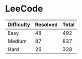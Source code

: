 # LeeCode

| Difficulty | Resolved | Total |
| :--------- | :------- | :---- |
| Easy       | 48       | 492   |
| Medium     | 87       | 837   |
| Hard       | 26       | 328   |
